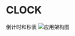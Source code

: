 # CLOCK
倒计时和秒表
![应用架构图](https://github.com/zzxsaigao/CLOCK/assets/91820638/1a8c79ea-8db4-4803-a75d-0fcf3e89bcfb)

